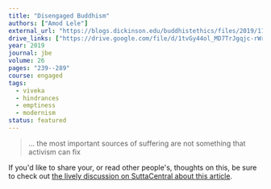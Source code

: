 ```yaml
---
title: "Disengaged Buddhism"
authors: ["Amod Lele"]
external_url: "https://blogs.dickinson.edu/buddhistethics/files/2019/11/Lele_19_FD-1-1.pdf"
drive_links: ["https://drive.google.com/file/d/1tvGy44ol_MD7TrJgqjc-rWrcrgUjTvGf/view?usp=drivesdk"]
year: 2019
journal: jbe
volume: 26
pages: "239--289"
course: engaged
tags:
  - viveka
  - hindrances
  - emptiness
  - modernism
status: featured
---
```


> … the most important sources of suffering are not something that activism can fix

If you'd like to share your, or read other people's, thoughts on this, be sure to check out [the lively discussion on SuttaCentral about this article](https://discourse.suttacentral.net/t/disengaged-buddhism/14664?u=khemarato.bhikkhu).


